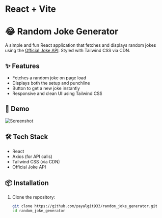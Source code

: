 # React + Vite

# 😂 Random Joke Generator

A simple and fun React application that fetches and displays random jokes using the [Official Joke API](https://official-joke-api.appspot.com). Styled with Tailwind CSS via CDN.

## ✨ Features

- Fetches a random joke on page load
- Displays both the setup and punchline
- Button to get a new joke instantly
- Responsive and clean UI using Tailwind CSS

## 🚀 Demo

![Screenshot](screenshot.png) <!-- You can replace or remove this line if you don't have a screenshot -->

## 🛠️ Tech Stack

- React
- Axios (for API calls)
- Tailwind CSS (via CDN)
- Official Joke API

## 📦 Installation

1. Clone the repository:

   ```bash
   git clone https://github.com/payalgit933/random_joke_generator.git
   cd random_joke_generator
